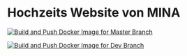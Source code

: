 # Hochzeits Website von MINA

[![Build and Push Docker Image for Master Branch](https://github.com/Unluckymichell/hz-web-next/actions/workflows/docker-image-master.yml/badge.svg)](https://github.com/Unluckymichell/hz-web-next/actions/workflows/docker-image-master.yml)

[![Build and Push Docker Image for Dev Branch](https://github.com/Unluckymichell/hz-web-next/actions/workflows/docker-image-dev.yml/badge.svg)](https://github.com/Unluckymichell/hz-web-next/actions/workflows/docker-image-dev.yml)

